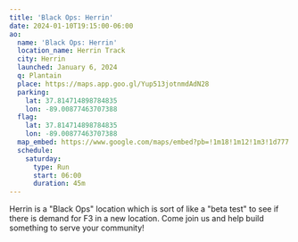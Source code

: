 ```yaml
---
title: 'Black Ops: Herrin'
date: 2024-01-10T19:15:00-06:00
ao:
  name: 'Black Ops: Herrin'
  location_name: Herrin Track
  city: Herrin
  launched: January 6, 2024
  q: Plantain
  place: https://maps.app.goo.gl/Yup513jotnmdAdN28
  parking:
    lat: 37.814714898784835
    lon: -89.00877463707388
  flag:
    lat: 37.814714898784835
    lon: -89.00877463707388
  map_embed: https://www.google.com/maps/embed?pb=!1m18!1m12!1m3!1d777.8084589603371!2d-89.0090644526392!3d37.81553559936582!2m3!1f0!2f0!3f0!3m2!1i1024!2i768!4f13.1!3m3!1m2!1s0x887725aa7b5dee07%3A0xb6b0e05d17948042!2sHerrin%20Track!5e1!3m2!1sen!2sus!4v1705006624911!5m2!1sen!2sus
  schedule:
    saturday:
      type: Run
      start: 06:00
      duration: 45m
---
```

Herrin is a "Black Ops" location which is sort of like a "beta test" to see if there is demand for F3 in a new location.
Come join us and help build something to serve your community!
